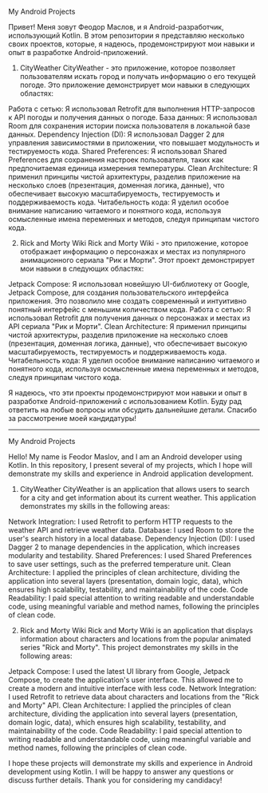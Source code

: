 My Android Projects

Привет! Меня зовут Феодор Маслов, и я Android-разработчик, использующий Kotlin. В этом репозитории я представляю несколько своих проектов, которые, я надеюсь, продемонстрируют мои навыки и опыт в разработке Android-приложений.

1. CityWeather
CityWeather - это приложение, которое позволяет пользователям искать город и получать информацию о его текущей погоде. Это приложение демонстрирует мои навыки в следующих областях:

Работа с сетью: Я использовал Retrofit для выполнения HTTP-запросов к API погоды и получения данных о погоде.
База данных: Я использовал Room для сохранения истории поиска пользователя в локальной базе данных.
Dependency Injection (DI): Я использовал Dagger 2 для управления зависимостями в приложении, что повышает модульность и тестируемость кода.
Shared Preferences: Я использовал Shared Preferences для сохранения настроек пользователя, таких как предпочитаемая единица измерения температуры.
Clean Architecture: Я применил принципы чистой архитектуры, разделив приложение на несколько слоев (презентация, доменная логика, данные), что обеспечивает высокую масштабируемость, тестируемость и поддерживаемость кода.
Читабельность кода: Я уделил особое внимание написанию читаемого и понятного кода, используя осмысленные имена переменных и методов, следуя принципам чистого кода.

2. Rick and Morty Wiki
Rick and Morty Wiki - это приложение, которое отображает информацию о персонажах и местах из популярного анимационного сериала "Рик и Морти". Этот проект демонстрирует мои навыки в следующих областях:

Jetpack Compose: Я использовал новейшую UI-библиотеку от Google, Jetpack Compose, для создания пользовательского интерфейса приложения. Это позволило мне создать современный и интуитивно понятный интерфейс с меньшим количеством кода.
Работа с сетью: Я использовал Retrofit для получения данных о персонажах и местах из API сериала "Рик и Морти".
Clean Architecture: Я применил принципы чистой архитектуры, разделив приложение на несколько слоев (презентация, доменная логика, данные), что обеспечивает высокую масштабируемость, тестируемость и поддерживаемость кода.
Читабельность кода: Я уделил особое внимание написанию читаемого и понятного кода, используя осмысленные имена переменных и методов, следуя принципам чистого кода.

Я надеюсь, что эти проекты продемонстрируют мои навыки и опыт в разработке Android-приложений с использованием Kotlin. Буду рад ответить на любые вопросы или обсудить дальнейшие детали. Спасибо за рассмотрение моей кандидатуры!

*************************

My Android Projects

Hello! My name is Feodor Maslov, and I am an Android developer using Kotlin. In this repository, I present several of my projects, which I hope will demonstrate my skills and experience in Android application development.

1. CityWeather
CityWeather is an application that allows users to search for a city and get information about its current weather. This application demonstrates my skills in the following areas:

Network Integration: I used Retrofit to perform HTTP requests to the weather API and retrieve weather data.
Database: I used Room to store the user's search history in a local database.
Dependency Injection (DI): I used Dagger 2 to manage dependencies in the application, which increases modularity and testability.
Shared Preferences: I used Shared Preferences to save user settings, such as the preferred temperature unit.
Clean Architecture: I applied the principles of clean architecture, dividing the application into several layers (presentation, domain logic, data), which ensures high scalability, testability, and maintainability of the code.
Code Readability: I paid special attention to writing readable and understandable code, using meaningful variable and method names, following the principles of clean code.

2. Rick and Morty Wiki
Rick and Morty Wiki is an application that displays information about characters and locations from the popular animated series "Rick and Morty". This project demonstrates my skills in the following areas:

Jetpack Compose: I used the latest UI library from Google, Jetpack Compose, to create the application's user interface. This allowed me to create a modern and intuitive interface with less code.
Network Integration: I used Retrofit to retrieve data about characters and locations from the "Rick and Morty" API.
Clean Architecture: I applied the principles of clean architecture, dividing the application into several layers (presentation, domain logic, data), which ensures high scalability, testability, and maintainability of the code.
Code Readability: I paid special attention to writing readable and understandable code, using meaningful variable and method names, following the principles of clean code.

I hope these projects will demonstrate my skills and experience in Android development using Kotlin. I will be happy to answer any questions or discuss further details. Thank you for considering my candidacy!
